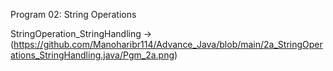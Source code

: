 
 Program 02: String Operations
 
StringOperation_StringHandling ->(https://github.com/Manoharibr114/Advance_Java/blob/main/2a_StringOperations_StringHandling.java/Pgm_2a.png)
